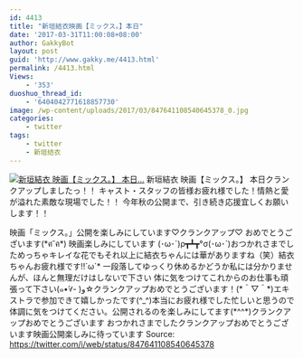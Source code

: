 ```yaml
---
id: 4413
title: "新垣結衣映画【ミックス。】本日"
date: '2017-03-31T11:00:08+08:00'
author: GakkyBot
layout: post
guid: 'http://www.gakky.me/4413.html'
permalink: /4413.html
Views:
    - '353'
duoshuo_thread_id:
    - '6404042771618857730'
image: /wp-content/uploads/2017/03/847641108540645378_0.jpg
categories:
    - twitter
tags:
    - twitter
    - 新垣结衣
---
```


[![新垣結衣
映画【ミックス。】
本日...](http://www.yui-aragaki.org/wp-content/uploads/2017/03/847641108540645378_0.jpg)](http://www.yui-aragaki.org/wp-content/uploads/2017/03/847641108540645378_0.jpg)
新垣結衣
映画【ミックス。】
本日クランクアップしましたっ！！
キャスト・スタッフの皆様お疲れ様でした！情熱と愛が溢れた素敵な現場でした！！
今年秋の公開まで、引き続き応援宜しくお願いします！！

映画「ミックス。」公開を楽しみにしています♡クランクアップ♡
おめでとうございます(\*ฅ́˘ฅ̀\*)
映画楽しみにしています
(･ω･´)ρ┳┻┳°σ(･ω･´)おつかれさまでしためっちゃキレイな花でもそれ以上に結衣ちゃんには華がありますね（笑）結衣ちゃんお疲れ様です!!´ω`\*
一段落してゆっくり休めるかどうか私には分かりませんが、ほんと無理だけはしないで下さい
体に気をつけてこれからのお仕事も頑張って下さい(๑•̀∀- )و☆クランクアップおめでとうございます！(\*＾▽＾\*)エキストラで参加できて嬉しかったです(^\_^)本当にお疲れ様でした忙しいと思うので体調に気をつけてください。公開されるのを楽しみにしてます(\*^^\*)クランクアップおめでとうございます
おつかれさまでしたクランクアップおめでとうございます映画公開楽しみに待っています
Source: <https://twitter.com/i/web/status/847641108540645378>
